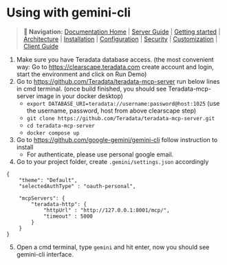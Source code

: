 # Using with gemini-cli

> **📍 Navigation:** [Documentation Home](../README.md) | [Server Guide](../README.md#-server-guide) | [Getting started](../server_guide/GETTING_STARTED.md) | [Architecture](../server_guide/ARCHITECTURE.md) | [Installation](../server_guide/INSTALLATION.md) | [Configuration](../server_guide/CONFIGURATION.md) | [Security](../server_guide/SECURITY.md) | [Customization](../server_guide/CUSTOMIZING.md) | [Client Guide](CLIENT_GUIDE.md)

1.	Make sure you have Teradata database access. (the most convenient way: Go to https://clearscape.teradata.com create account and login, start the environment and click on Run Demo)
2.	Go to https://github.com/Teradata/teradata-mcp-server run below lines in cmd terminal. (once build finished, you should see Teradata-mcp-server image in your docker desktop)
    * ```export DATABASE_URI=teradata://username:password@host:1025``` (use the username, password, host from above clearscape step)
    * ```git clone https://github.com/Teradata/teradata-mcp-server.git```
    * ```cd teradata-mcp-server```
    * ```docker compose up```
3.	Go to https://github.com/google-gemini/gemini-cli follow instruction to install
    * For authenticate, please use personal google email.
4.	Go to your project folder, create ```.gemini/settings.json``` accordingly
```
{
    "theme": "Default",
    "selectedAuthType" : "oauth-personal",

    "mcpServers": {
        "teradata-http": {
            "httpUrl" : "http://127.0.0.1:8001/mcp/",
            "timeout" : 5000
        }
    }
}
```
5. Open a cmd terminal, type ```gemini``` and hit enter, now you should see gemini-cli interface.
